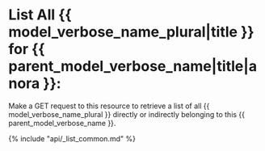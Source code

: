 # List All {{ model_verbose_name_plural|title }} for {{ parent_model_verbose_name|title|anora }}:

Make a GET request to this resource to retrieve a list of all
{{ model_verbose_name_plural }} directly or indirectly belonging to this
{{ parent_model_verbose_name }}.

{% include "api/_list_common.md" %}

